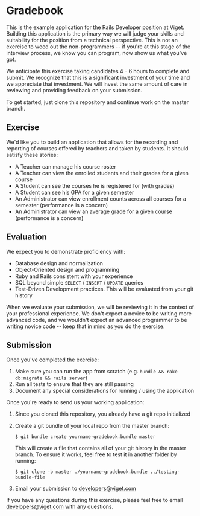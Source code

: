 # Gradebook

This is the example application for the Rails Developer position at Viget.
Building this application is the primary way we will judge your skills and
suitability for the position from a technical perspective. This is not an
exercise to weed out the non-programmers -- if you're at this stage of the
interview process, we know you can program, now show us what you've got.

We anticipate this exercise taking candidates 4 - 6 hours to complete and
submit. We recognize that this is a significant investment of your time and we
appreciate that investment. We will invest the same amount of care in reviewing
and providing feedback on your submission.

To get started, just clone this repository and continue work on the master
branch.

## Exercise

We'd like you to build an application that allows for the recording and
reporting of courses offered by teachers and taken by students. It should
satisfy these stories:

* A Teacher can manage his course roster
* A Teacher can view the enrolled students and their grades for a given course
* A Student can see the courses he is registered for (with grades)
* A Student can see his GPA for a given semester
* An Administrator can view enrollment counts across all courses for a semester
  (performance is a concern)
* An Administrator can view an average grade for a given course (performance is
  a concern)

## Evaluation

We expect you to demonstrate proficiency with:

* Database design and normalization
* Object-Oriented design and programming
* Ruby and Rails consistent with your experience
* SQL beyond simple `SELECT` / `INSERT` / `UPDATE` queries
* Test-Driven Development practices. This will be evaluated from your git
  history

When we evaluate your submission, we will be reviewing it in the context of
your professional experience. We don't expect a novice to be writing more
advanced code, and we wouldn't expect an advanced programmer to be writing
novice code -- keep that in mind as you do the exercise.

## Submission

Once you've completed the exercise:

1. Make sure you can run the app from scratch (e.g. `bundle && rake db:migrate
   && rails server`)
1. Run all tests to ensure that they are still passing
1. Document any special considerations for running / using the application

Once you're ready to send us your working application:

1. Since you cloned this repository, you already have a git repo initialized
1. Create a git bundle of your local repo from the master branch:

   ```shell
   $ git bundle create yourname-gradebook.bundle master
   ```

   This will create a file that contains all of your git history in the master
   branch. To ensure it works, feel free to test it in another folder by
   running:

   ```shell
   $ git clone -b master ./yourname-gradebook.bundle ../testing-bundle-file
   ```

1. Email your submission to developers@viget.com

If you have any questions during this exercise, please feel free to email
developers@viget.com with any questions.
